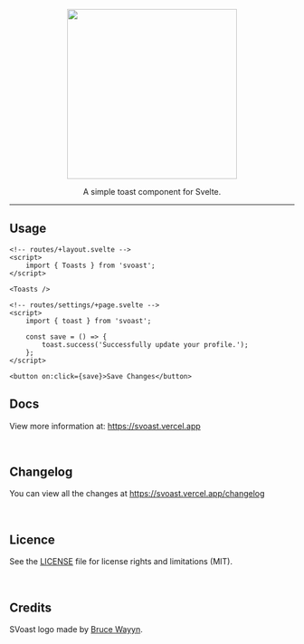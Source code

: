 <p align="center">
	<img width="300px" src="https://user-images.githubusercontent.com/122556307/221425114-757c3e73-3b0a-4df8-a5df-4475a7277124.svg" />
</p>

<p align="center">
	A simple toast component for Svelte.
</p>

---

## Usage

```svelte
<!-- routes/+layout.svelte -->
<script>
	import { Toasts } from 'svoast';
</script>

<Toasts />
```

```svelte
<!-- routes/settings/+page.svelte -->
<script>
	import { toast } from 'svoast';

	const save = () => {
		toast.success('Successfully update your profile.');
	};
</script>

<button on:click={save}>Save Changes</button>
```

## Docs

View more information at: https://svoast.vercel.app

<br>

## Changelog

You can view all the changes at https://svoast.vercel.app/changelog

<br>

## Licence

See the [LICENSE](https://github.com/Gibbu/svoast/blob/main/LICENSE) file for license rights and limitations (MIT).

<br>

## Credits

SVoast logo made by [Bruce Wayyn](https://github.com/brucewayyn).
